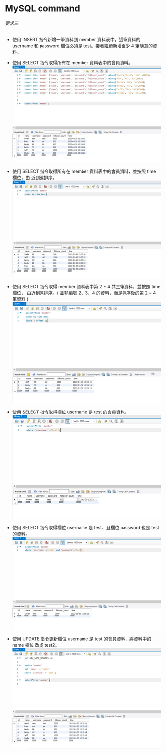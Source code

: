 # MySQL command

###### 要求三

* 使用 INSERT 指令新增一筆資料到 member 資料表中，這筆資料的 username 和 password 欄位必須是 test。接著繼續新增至少 4 筆隨意的資料。
* 使用 SELECT 指令取得所有在 member 資料表中的會員資料。
![](img/R3-1and2.jpg)

* 使用 SELECT 指令取得所有在 member 資料表中的會員資料，並按照 time 欄位，由
近到遠排序。
![](img/R3-3.jpg)

* 使用 SELECT 指令取得 member 資料表中第 2 ~ 4 共三筆資料，並按照 time 欄位，
由近到遠排序。( 並非編號 2、3、4 的資料，而是排序後的第 2 ~ 4 筆資料 )
![](img/R3-4.jpg)

* 使用 SELECT 指令取得欄位 username 是 test 的會員資料。
![](img/R3-5.jpg)

* 使用 SELECT 指令取得欄位 username 是 test、且欄位 password 也是 test 的資料。
![](img/R3-6.jpg)

* 使用 UPDATE 指令更新欄位 username 是 test 的會員資料，將資料中的 name 欄位
改成 test2。
![](img/R3-7.jpg)





